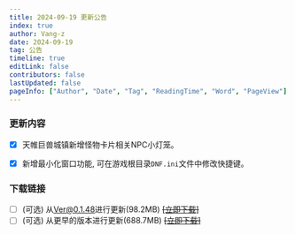 ```yaml
---
title: 2024-09-19 更新公告
index: true
author: Vang-z
date: 2024-09-19
tag: 公告
timeline: true
editLink: false
contributors: false
lastUpdated: false
pageInfo: ["Author", "Date", "Tag", "ReadingTime", "Word", "PageView"]
---
```


### 更新内容
- [x] 天帷巨兽城镇新增怪物卡片相关NPC<a>小灯笼</a>。
- [x] 新增<a>最小化窗口</a>功能, 可在游戏根目录<a>`DNF.ini`</a>文件中修改快捷键。


### 下载链接
- [ ] <a>(可选)</a> 从<a>Ver@0.1.48</a>进行更新(98.2MB) ~~[[立即下载]]()~~
- [ ] <a>(可选)</a> 从<a>更早的版本</a>进行更新(688.7MB) ~~[[立即下载]]()~~
